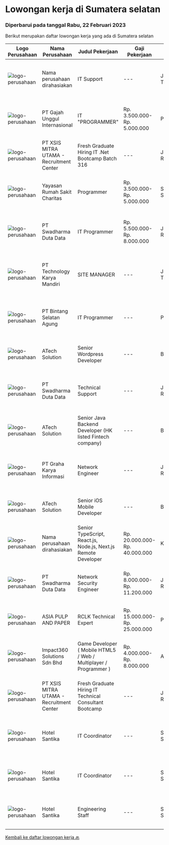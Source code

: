 
  # Lowongan kerja di Sumatera selatan

  ### Diperbarui pada tanggal Rabu, 22 Februari 2023

  Berikut merupakan daftar lowongan kerja yang ada di Sumatera selatan

  |Logo Perusahaan | Nama Perusahaan | Judul Pekerjaan | Gaji Pekerjaan | Lokasi | Deskripsi | Tanggal diunggah | Pranala |
  | -------------- | --------------- | --------------- | --------- | --------- | -------------- | ------- | ----------- |
  |![logo-perusahaan](https://i.ibb.co/sqvTCh9/112815900-stock-vector-no-image-available-icon-flat-vector.webp)|Nama perusahaan dirahasiakan|IT Support|---|Jawa Timur|Usia maksimal 35 tahun Pendidikan minimal S1 segala jurusan Minimal memiliki 1 tahun pengalaman kerja di bidang yang sama  Mempunyai pengetahuan dan...|Senin, 20 Februari 2023|https://www.jobstreet.co.id/id/job/it-support-4231859?token=0~bc1300f5-b64a-4490-a559-e2031aba8b16&sectionRank=1&jobId=jobstreet-id-job-4231859|
|![logo-perusahaan](https://image-service-cdn.seek.com.au/568aa33ee5b71e6a1f8e389a0d865dc237f1767c/ee4dce1061f3f616224767ad58cb2fc751b8d2dc)|PT Gajah Unggul Internasional|IT "PROGRAMMER"|Rp. 3.500.000-Rp. 5.000.000|Palembang|Kualifikasi: Usia maksimal 30 Tahun Pendidikan minimal DIII Menguasai Laravel My AQL Java Script Web Based System Mampu bekerja dengan team 4....|Jumat, 17 Februari 2023|https://www.jobstreet.co.id/id/job/it-programmer-4229094?token=0~bc1300f5-b64a-4490-a559-e2031aba8b16&sectionRank=2&jobId=jobstreet-id-job-4229094|
|![logo-perusahaan](https://image-service-cdn.seek.com.au/fa12dd378bd230f83b9ccd636b4121ebbb347455/ee4dce1061f3f616224767ad58cb2fc751b8d2dc)|PT XSIS MITRA UTAMA - Recruitment Center|Fresh Graduate Hiring IT .Net Bootcamp Batch 316|---|Jakarta Raya|What we offer you: Integrated Training Full Stack specialist in .Net Soft Skills Training. Real &amp; varied experiences (IT Project environment)....|Jumat, 17 Februari 2023|https://www.jobstreet.co.id/id/job/fresh-graduate-hiring-it-.net-bootcamp-batch-316-4229855?token=0~bc1300f5-b64a-4490-a559-e2031aba8b16&sectionRank=3&jobId=jobstreet-id-job-4229855|
|![logo-perusahaan](https://image-service-cdn.seek.com.au/6a90a058bb6cd376e28bed2d21a02c74e53402e1/ee4dce1061f3f616224767ad58cb2fc751b8d2dc)|Yayasan Rumah Sakit Charitas|Programmer|Rp. 3.500.000-Rp. 5.000.000|Sumatera Selatan|Job Requirements: Pendidikan minimal S1 Teknik Informatika Memiliki pengalaman dalam develop pemrograman PHP / C# Memahami database MySQL dan SQL...|Jumat, 17 Februari 2023|https://www.jobstreet.co.id/id/job/programmer-4228866?token=0~bc1300f5-b64a-4490-a559-e2031aba8b16&sectionRank=4&jobId=jobstreet-id-job-4228866|
|![logo-perusahaan](https://image-service-cdn.seek.com.au/0f683dc67275bb803453d1e92fb7cd7b12b824b6/ee4dce1061f3f616224767ad58cb2fc751b8d2dc)|PT Swadharma Duta Data|IT Programmer|Rp. 5.500.000-Rp. 8.000.000|Jakarta Raya|Kualifikasi Pekerjaan : Pendidikan minimum D3/S1 Jurusan IT Menguasai salah satu bahasan pemograman dibawah ini : Java, C, C++, PHP, Phyton, Basic,...|Rabu, 15 Februari 2023|https://www.jobstreet.co.id/id/job/it-programmer-4225882?token=0~bc1300f5-b64a-4490-a559-e2031aba8b16&sectionRank=5&jobId=jobstreet-id-job-4225882|
|![logo-perusahaan](https://image-service-cdn.seek.com.au/298db24b0edf055238688676514e023ea85e2237/ee4dce1061f3f616224767ad58cb2fc751b8d2dc)|PT Technology Karya Mandiri|SITE MANAGER|---|Jawa Timur|SITE MANAGERPROJECT TELEKOMUNIKASI Persyaratan Khusus:  Pendidikan minimal SMU / SMK sederajat. Diutamakan memiliki pengalaman dalam pekerjaan proyek...|Selasa, 14 Februari 2023|https://www.jobstreet.co.id/id/job/site-manager-4225258?token=0~bc1300f5-b64a-4490-a559-e2031aba8b16&sectionRank=6&jobId=jobstreet-id-job-4225258|
|![logo-perusahaan](https://i.ibb.co/sqvTCh9/112815900-stock-vector-no-image-available-icon-flat-vector.webp)|PT Bintang Selatan Agung|IT Programmer|---|Palembang|KUALIFIKASI : Usia Maksimal 30 Tahun Pendidikan minimal D3 Teknik Informatika/Sistem Informasi Berpengalaman 2 tahun di bidang yang sama Menguasai...|Kamis, 16 Februari 2023|https://www.jobstreet.co.id/id/job/it-programmer-4227919?token=0~bc1300f5-b64a-4490-a559-e2031aba8b16&sectionRank=7&jobId=jobstreet-id-job-4227919|
|![logo-perusahaan](https://image-service-cdn.seek.com.au/01cd86444ba33e86855e0cce80ed2ebf9dcff3e2/ee4dce1061f3f616224767ad58cb2fc751b8d2dc)|ATech Solution|Senior Wordpress Developer|---|Bali|Job Responsibilities:  Build custom WordPress solutions with strict design guidelines using PHP, HTML, SASS/CSS &amp; JavaScript Assist the...|Jumat, 17 Februari 2023|https://www.jobstreet.co.id/id/job/senior-wordpress-developer-4216231?token=0~bc1300f5-b64a-4490-a559-e2031aba8b16&sectionRank=8&jobId=jobstreet-id-job-4216231|
|![logo-perusahaan](https://image-service-cdn.seek.com.au/0f683dc67275bb803453d1e92fb7cd7b12b824b6/ee4dce1061f3f616224767ad58cb2fc751b8d2dc)|PT Swadharma Duta Data|Technical Support|---|Jakarta Raya|Pendidikan minimum D3/S1 Jurusan IT IPK Minimum 2.75 Memiliki pengalaman minimal 1 tahun (diutamakan) telah berhasil menyelesaikan ujian sertifikasi...|Senin, 13 Februari 2023|https://www.jobstreet.co.id/id/job/technical-support-4222807?token=0~bc1300f5-b64a-4490-a559-e2031aba8b16&sectionRank=9&jobId=jobstreet-id-job-4222807|
|![logo-perusahaan](https://image-service-cdn.seek.com.au/01cd86444ba33e86855e0cce80ed2ebf9dcff3e2/ee4dce1061f3f616224767ad58cb2fc751b8d2dc)|ATech Solution|Senior Java Backend Developer (HK listed Fintech company)|---|Bali|Roles &amp; Responsibilities: Analyzing existing systems and business models Understanding software development lifecycle Translating client...|Jumat, 17 Februari 2023|https://www.jobstreet.co.id/id/job/senior-java-backend-developer-hk-listed-fintech-company-4208940?token=0~bc1300f5-b64a-4490-a559-e2031aba8b16&sectionRank=10&jobId=jobstreet-id-job-4208940|
|![logo-perusahaan](https://image-service-cdn.seek.com.au/c318dd0b699c6160d2411e7473745c289633be44/ee4dce1061f3f616224767ad58cb2fc751b8d2dc)|PT Graha Karya Informasi|Network Engineer|---|Jakarta Raya|Deskripsi Pekerjaan Candidate must possess at least Bachelor's in Engineering (Computer/Telecommunication), Computer Science/Information Technology or...|Jumat, 10 Februari 2023|https://www.jobstreet.co.id/id/job/network-engineer-4220373?token=0~bc1300f5-b64a-4490-a559-e2031aba8b16&sectionRank=11&jobId=jobstreet-id-job-4220373|
|![logo-perusahaan](https://image-service-cdn.seek.com.au/01cd86444ba33e86855e0cce80ed2ebf9dcff3e2/ee4dce1061f3f616224767ad58cb2fc751b8d2dc)|ATech Solution|Senior iOS Mobile Developer|---|Bali|Responsibilities: Research, design, develop, enhance, and maintain high performance iOS applications Collaborate with cross functional teams to...|Jumat, 10 Februari 2023|https://www.jobstreet.co.id/id/job/senior-ios-mobile-developer-4198404?token=0~bc1300f5-b64a-4490-a559-e2031aba8b16&sectionRank=12&jobId=jobstreet-id-job-4198404|
|![logo-perusahaan](https://i.ibb.co/sqvTCh9/112815900-stock-vector-no-image-available-icon-flat-vector.webp)|Nama perusahaan dirahasiakan|Senior TypeScript, React.js, Node.js, Next.js Remote Developer|Rp. 20.000.000-Rp. 40.000.000|Kuta|The RoleAs a senior developer, you’ll be part of a delivery team made up of a Tech Lead, Product Manager, and other senior developers. For some...|Jumat, 10 Februari 2023|https://www.jobstreet.co.id/id/job/senior-typescript-react.js-node.js-next.js-remote-developer-4220820?token=0~bc1300f5-b64a-4490-a559-e2031aba8b16&sectionRank=13&jobId=jobstreet-id-job-4220820|
|![logo-perusahaan](https://image-service-cdn.seek.com.au/0dc8e99010397b52d23c25a2b9dad3a300cd0580/ee4dce1061f3f616224767ad58cb2fc751b8d2dc)|PT Swadharma Duta Data|Network Security Engineer|Rp. 8.000.000-Rp. 11.200.000|Jakarta Raya|S1 Jurusan/Prodi Teknik Komputer/ Teknik Informatika (Wajib) Waktu kerja Shift (sesuai dengan jadwal yang ditentukan) Bersedia ditempatkan di Jakarta...|Rabu, 01 Februari 2023|https://www.jobstreet.co.id/id/job/network-security-engineer-4206340?token=0~bc1300f5-b64a-4490-a559-e2031aba8b16&sectionRank=14&jobId=jobstreet-id-job-4206340|
|![logo-perusahaan](https://image-service-cdn.seek.com.au/36a2feaca71ed37bd63769225373ce9c5cab5eea/ee4dce1061f3f616224767ad58cb2fc751b8d2dc)|ASIA PULP AND PAPER|RCLK Technical Expert|Rp. 15.000.000-Rp. 25.000.000|Palembang|Qualification :  D3/S1 Chemical Engineering Have Experience 10 Years Minimum Willing to be placed in a remote area Familiar Responsible to controling...|Rabu, 01 Februari 2023|https://www.jobstreet.co.id/id/job/rclk-technical-expert-4193253?token=0~bc1300f5-b64a-4490-a559-e2031aba8b16&sectionRank=15&jobId=jobstreet-id-job-4193253|
|![logo-perusahaan](https://image-service-cdn.seek.com.au/cedff589ebe9d852a33989a35efb7fc721ea237a/ee4dce1061f3f616224767ad58cb2fc751b8d2dc)|Impact360 Solutions Sdn Bhd|Game Developer ( Mobile HTML5 / Web / Multiplayer / Programmer )|Rp. 4.000.000-Rp. 8.000.000|Aceh|We are hiring remote HTML5 game developers from all parts of Indonesia. If you have real experience building HTML5 games or applications, you're...|Sabtu, 04 Februari 2023|https://www.jobstreet.co.id/id/job/game-developer-mobile-html5-web-multiplayer-programmer-5267312/origin/my?token=0~bc1300f5-b64a-4490-a559-e2031aba8b16&sectionRank=16&jobId=jobstreet-my-job-5267312|
|![logo-perusahaan](https://image-service-cdn.seek.com.au/fa12dd378bd230f83b9ccd636b4121ebbb347455/ee4dce1061f3f616224767ad58cb2fc751b8d2dc)|PT XSIS MITRA UTAMA - Recruitment Center|Fresh Graduate Hiring IT Technical Consultant Bootcamp|---|Jakarta Raya|What we offer you: Integrated Training Full Stack specialist in Java/.Net/Quality Assurance Soft Skills Training. Real &amp; varied experiences (IT...|Selasa, 24 Januari 2023|https://www.jobstreet.co.id/id/job/fresh-graduate-hiring-it-technical-consultant-bootcamp-4195149?token=0~bc1300f5-b64a-4490-a559-e2031aba8b16&sectionRank=17&jobId=jobstreet-id-job-4195149|
|![logo-perusahaan](https://image-service-cdn.seek.com.au/e85c0d29621d01631d2a9d67a4404c408ea508db/ee4dce1061f3f616224767ad58cb2fc751b8d2dc)|Hotel Santika|IT Coordinator|---|Sumatera Selatan|- Mengolah database/server perusahaan dan menjaga keamanan system.- Membuat program yang dibutuhkan perusahaaan dalam business analyst, marketing...|Senin, 06 Februari 2023|https://www.jobstreet.co.id/id/job/it-coordinator-1034619271?token=0~bc1300f5-b64a-4490-a559-e2031aba8b16&sectionRank=18&jobId=jobstreet-id-job-1034619271|
|![logo-perusahaan](https://image-service-cdn.seek.com.au/e85c0d29621d01631d2a9d67a4404c408ea508db/ee4dce1061f3f616224767ad58cb2fc751b8d2dc)|Hotel Santika|IT Coordinator|---|Sumatera Selatan|Min Diploma or Bachelor Degree of Information TechnologyMin 2 years Experiences of IThave knowledge of Operating System, Hardware Computer, Networking...|Rabu, 01 Februari 2023|https://www.jobstreet.co.id/id/job/it-coordinator-1034577355?token=0~bc1300f5-b64a-4490-a559-e2031aba8b16&sectionRank=19&jobId=jobstreet-id-job-1034577355|
|![logo-perusahaan](https://image-service-cdn.seek.com.au/e85c0d29621d01631d2a9d67a4404c408ea508db/ee4dce1061f3f616224767ad58cb2fc751b8d2dc)|Hotel Santika|Engineering Staff|---|Sumatera Selatan|Minimum Diploma or Bachelor of Computer NetworkMinimum 2 years experience in a similar positionFluent in EnglishGood communicationsDate Posted:...|Rabu, 01 Februari 2023|https://www.jobstreet.co.id/id/job/engineering-staff-1034577276?token=0~bc1300f5-b64a-4490-a559-e2031aba8b16&sectionRank=20&jobId=jobstreet-id-job-1034577276|


  [Kembali ke daftar lowongan kerja 🔙](../README.md#daftar-lowongan-kerja)
  